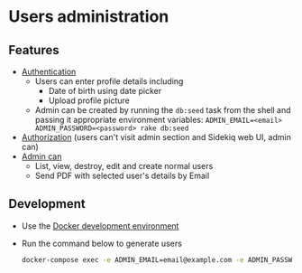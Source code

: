 # Users administration

## Features

* [Authentication](spec/feature/authentication_spec.rb)
  * Users can enter profile details including
    * Date of birth using date picker
    * Upload profile picture
  * Admin can be created by running the `db:seed` task from the shell and passing it appropriate environment variables: `ADMIN_EMAIL=<email> ADMIN_PASSWORD=<password> rake db:seed`
* [Authorization](spec/feature/authorization_spec.rb) (users can't visit admin section and Sidekiq web UI, admin can)
* [Admin can](spec/feature/admin_dashboard_spec.rb)
  * List, view, destroy, edit and create normal users
  * Send PDF with selected user's details by Email

## Development

* Use the [Docker development environment](DOCKER.LOCAL.md)
* Run the command below to generate users

  ```sh
  docker-compose exec -e ADMIN_EMAIL=email@example.com -e ADMIN_PASSWORD=123123123 spring rails db:seed
  ```
